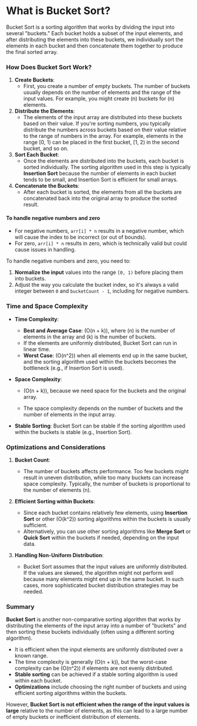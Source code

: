 # What is Bucket Sort?

Bucket Sort is a sorting algorithm that works by dividing the input into several "buckets." Each bucket holds a subset of the input elements, and after distributing the elements into these buckets, we individually sort the elements in each bucket and then concatenate them together to produce the final sorted array.

### How Does Bucket Sort Work?

1. **Create Buckets**:
   - First, you create a number of empty buckets. The number of buckets usually depends on the number of elements and the range of the input values. For example, you might create \(n\) buckets for \(n\) elements.
2. **Distribute the Elements**:
   - The elements of the input array are distributed into these buckets based on their value. If you're sorting numbers, you typically distribute the numbers across buckets based on their value relative to the range of numbers in the array. For example, elements in the range [0, 1) can be placed in the first bucket, [1, 2) in the second bucket, and so on.
3. **Sort Each Bucket**:
   - Once the elements are distributed into the buckets, each bucket is sorted individually. The sorting algorithm used in this step is typically **Insertion Sort** because the number of elements in each bucket tends to be small, and Insertion Sort is efficient for small arrays.
4. **Concatenate the Buckets**:
   - After each bucket is sorted, the elements from all the buckets are concatenated back into the original array to produce the sorted result.

#### To handle negative numbers and zero

- For negative numbers, `arr[i] * n` results in a negative number, which will cause the index to be incorrect (or out of bounds).
- For zero, `arr[i] * n` results in zero, which is technically valid but could cause issues in handling.

To handle negative numbers and zero, you need to:

1. **Normalize the input** values into the range `[0, 1)` before placing them into buckets.
2. Adjust the way you calculate the bucket index, so it's always a valid integer between `0` and `bucketCount - 1`, including for negative numbers.

### Time and Space Complexity

- **Time Complexity**:

  - **Best and Average Case**: \(O(n + k)\), where \(n\) is the number of elements in the array and \(k\) is the number of buckets.
  - If the elements are uniformly distributed, Bucket Sort can run in linear time.
  - **Worst Case**: \(O(n^2)\) when all elements end up in the same bucket, and the sorting algorithm used within the buckets becomes the bottleneck (e.g., if Insertion Sort is used).

- **Space Complexity**:

  - \(O(n + k)\), because we need space for the buckets and the original array.

  - The space complexity depends on the number of buckets and the number of elements in the input array.

- **Stable Sorting**: Bucket Sort can be stable if the sorting algorithm used within the buckets is stable (e.g., Insertion Sort).

### Optimizations and Considerations

1. **Bucket Count**:
   - The number of buckets affects performance. Too few buckets might result in uneven distribution, while too many buckets can increase space complexity. Typically, the number of buckets is proportional to the number of elements \(n\).
2. **Efficient Sorting within Buckets**:

   - Since each bucket contains relatively few elements, using **Insertion Sort** or other \(O(k^2)\) sorting algorithms within the buckets is usually sufficient.
   - Alternatively, you can use other sorting algorithms like **Merge Sort** or **Quick Sort** within the buckets if needed, depending on the input data.

3. **Handling Non-Uniform Distribution**:
   - Bucket Sort assumes that the input values are uniformly distributed. If the values are skewed, the algorithm might not perform well because many elements might end up in the same bucket. In such cases, more sophisticated bucket distribution strategies may be needed.

### Summary

**Bucket Sort** is another non-comparative sorting algorithm that works by distributing the elements of the input array into a number of "buckets" and then sorting these buckets individually (often using a different sorting algorithm).

- It is efficient when the input elements are uniformly distributed over a known range.
- The time complexity is generally \(O(n + k)\), but the worst-case complexity can be \(O(n^2)\) if elements are not evenly distributed.
- **Stable sorting** can be achieved if a stable sorting algorithm is used within each bucket.
- **Optimizations** include choosing the right number of buckets and using efficient sorting algorithms within the buckets.

However, **Bucket Sort is not efficient when the range of the input values is large** relative to the number of elements, as this can lead to a large number of empty buckets or inefficient distribution of elements.
